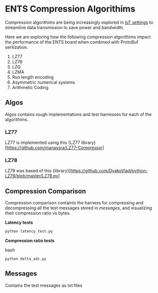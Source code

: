 # ENTS Compression Algorithims 

Compression algorithims are being increasingly explored in [IoT settings](https://ieeexplore.ieee.org/stamp/stamp.jsp?tp=&arnumber=10330191) to streamline data transmission to save power and bandwidth. 

Here we are exploring how the following compression algorithims impact the performance of the ENTS board when combined with ProtoBuf serilization.

1. LZ77
2. LZ78
3. LZQ
4. LZMA
5. Run length encoding
6. Asymmetric numerical systems
7. Arithmetic Coding

## Algos

Algos contains rough implementations and test harnesses for each of the algorithims. 

### LZ77

LZ77 is implemented using this {LZ77 library}[https://github.com/manassra/LZ77-Compressor]

### LZ78

LZ78 was based of this {library}[https://github.com/DyakoVlad/python-LZ78/blob/master/LZ78.py]

## Compression Comparison

Compression comparison containts the harness for compressing and decompressing all the test messages stored in _messages_, and visualizing their compression ratio vs bytes.

**Latency tests**

```bash
python latency_test.py
```

**Compression ratio tests**

bash
```
python delta_adc.py
```

## Messages

Contains the test messages as txt files
